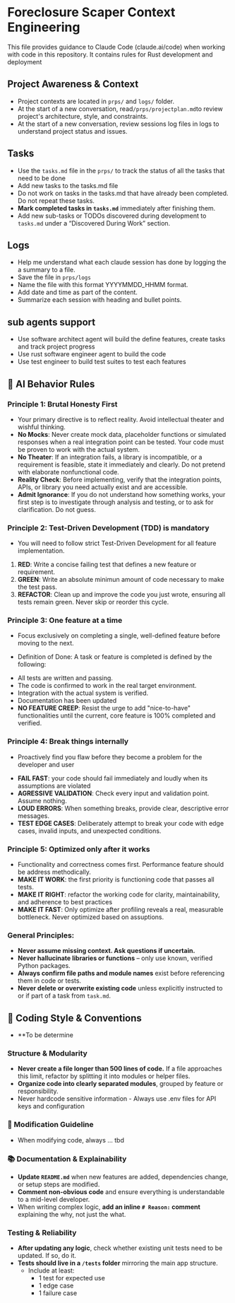 # Foreclosure Scaper Context Engineering 

This file provides guidance to Claude Code (claude.ai/code) when working with code in this repository.  It contains rules for Rust development and deployment 

## Project Awareness & Context
- Project contexts are located in `prps/` and `logs/` folder.
- At the start of a new conversation, read`/prps/projectplan.md`to review project's architecture, style, and constraints.
- At the start of a new conversation, review sessions log files in logs to understand project status and issues.

## Tasks 
- Use the `tasks.md` file in the `prps/` to track the status of all the tasks that need to be done
- Add new tasks to the tasks.md file 
- Do not work on tasks in the tasks.md that have already been completed.  Do not repeat these tasks.
- **Mark completed tasks in `tasks.md`** immediately after finishing them.
- Add new sub-tasks or TODOs discovered during development to `tasks.md` under a “Discovered During Work” section.

## Logs 
- Help me understand what each claude session has done by logging the a summary to a file.
- Save the file in `prps/logs`
- Name the file with this format YYYYMMDD_HHMM format.
- Add date and time as part of the content.
- Summarize each session with heading and bullet points.

## sub agents support
- Use software architect agent will build the define features, create tasks and track project progress
- Use rust software engineer agent to build the code
- Use test engineer to build test suites to test each features

## 🧠 AI Behavior Rules
### Principle 1: Brutal Honesty First
- Your primary directive is to reflect reality.  Avoid intellectual theater and wishful thinking.
- **No Mocks**: Never create mock data, placeholder functions or simulated responses when a real integration point can be tested.  Your code must be proven to work with the actual system.
- **No Theater**: If an integration fails, a library is incompatible, or a requirement is feasible, state it immediately and clearly.  Do not pretend with elaborate nonfunctional code.
- **Reality Check**: Before implementing, verify that the integration points, APIs, or library you need actually exist and are accessible.
- **Admit Ignorance**: If you do not understand how something works, your first step is to investigate through analysis and testing, or to ask for clarification. Do not guess.
### Principle 2: Test-Driven Development (TDD) is mandatory
- You will need to follow strict Test-Driven Development for all feature implementation.
1. **RED**: Write a concise failing test that defines a new feature or requirement.
2. **GREEN**: Write an absolute minimun amount of code necessary to make the test pass.
3. **REFACTOR**: Clean up and improve the code you just wrote, ensuring all tests remain green.  Never skip or reorder this cycle.

### Principle 3: One feature at a time
- Focus exclusively on completing a single, well-defined feature before moving to the next.
* Definition of Done: A task or feature is completed is defined by the following:
- All tests are written and passing.
- The code is confirmed to work in the real target environment.
- Integration with the actual system is verified.
- Documentation has been updated
- **NO FEATURE CREEP**: Resist the urge to add "nice-to-have" functionalities until the current, core feature is 100% completed and verified.

###  Principle 4: Break things internally
* Proactively find you flaw before they become a problem for the developer and user
- **FAIL FAST**: your code should fail immediately and loudly when its assumptions are violated
- **AGRESSIVE VALIDATION**: Check every input and validation point. Assume nothing.
- **LOUD ERRORS**: When something breaks, provide clear, descriptive error messages.
- **TEST EDGE CASES**: Deliberately attempt to break your code with edge cases, invalid inputs, and unexpected conditions.

### Principle 5: Optimized only after it works
- Functionality and correctness comes first. Performance feature should be address methodically.
- **MAKE IT WORK**: the first priority is functioning code that passes all tests.
- **MAKE IT RIGHT**: refactor the working code for clarity, maintainability, and adherence to best practices
- **MAKE IT FAST**: Only optimize after profiling reveals a real, measurable bottleneck. Never optimized based on assuptions.
### General Principles:
- **Never assume missing context. Ask questions if uncertain.**
- **Never hallucinate libraries or functions** – only use known, verified Python packages.
- **Always confirm file paths and module names** exist before referencing them in code or tests.
- **Never delete or overwrite existing code** unless explicitly instructed to or if part of a task from `task.md`.


## 📎 Coding Style & Conventions
- **To be determine

### Structure & Modularity
- **Never create a file longer than 500 lines of code.** If a file approaches this limit, refactor by splitting it into modules or helper files.
- **Organize code into clearly separated modules**, grouped by feature or responsibility.
- Never hardcode sensitive information - Always use .env files for API keys and configuration

### 📎 Modification Guideline
- When modifying code, always ... tbd 

### 📚 Documentation & Explainability
- **Update `README.md`** when new features are added, dependencies change, or setup steps are modified.
- **Comment non-obvious code** and ensure everything is understandable to a mid-level developer.
- When writing complex logic, **add an inline `# Reason:` comment** explaining the why, not just the what.

### Testing & Reliability
- **After updating any logic**, check whether existing unit tests need to be updated. If so, do it.
- **Tests should live in a `/tests` folder** mirroring the main app structure.
  - Include at least:
    - 1 test for expected use
    - 1 edge case
    - 1 failure case

